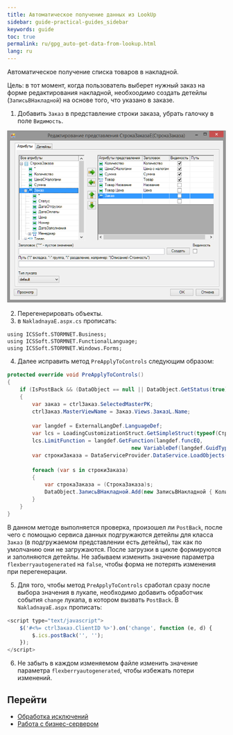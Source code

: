 ```yaml
---
title: Автоматическое получение данных из LookUp
sidebar: guide-practical-guides_sidebar
keywords: guide
toc: true
permalink: ru/gpg_auto-get-data-from-lookup.html
lang: ru
---
```


Автоматическое получение списка товаров в накладной.

Цель: в тот момент, когда пользователь выберет нужный заказ на форме редактирования накладной, необхоодимо создать детейлы (`ЗаписьВНакладной`) на основе того, что указано в заказе.

1. Добавить `Заказ` в представление строки заказа, убрать галочку в поле `Видимость`.

![](/images/pages/guides/flexberry-aspnet/stroka-zakaza-view.png)

2. Перегенерировать объекты.
3. в `NakladnayaE.aspx.cs` прописать:

```
using ICSSoft.STORMNET.Business;
using ICSSoft.STORMNET.FunctionalLanguage;
using ICSSoft.STORMNET.Windows.Forms;
```

4. Далее исправить метод `PreApplyToControls` следующим образом:

```csharp
protected override void PreApplyToControls()
{
	if (IsPostBack && (DataObject == null || DataObject.GetStatus(true) == ObjectStatus.Created))
	{
		var заказ = ctrlЗаказ.SelectedMasterPK;
		ctrlЗаказ.MasterViewName = Заказ.Views.ЗаказL.Name;

		var langdef = ExternalLangDef.LanguageDef;
		var lcs = LoadingCustomizationStruct.GetSimpleStruct(typeof(СтрокаЗаказа), СтрокаЗаказа.Views.СтрокаЗаказаE);
		lcs.LimitFunction = langdef.GetFunction(langdef.funcEQ,
										new VariableDef(langdef.GuidType, Information.ExtractPropertyPath<СтрокаЗаказа>(x => x.Заказ)), заказ);
		var строкиЗаказа = DataServiceProvider.DataService.LoadObjects(lcs);

		foreach (var s in строкиЗаказа)
		{
			var строкаЗаказа = (СтрокаЗаказа)s;
			DataObject.ЗаписьВНакладной.Add(new ЗаписьВНакладной { Количество = строкаЗаказа.Количество, Товар = строкаЗаказа.Товар });
		}
	}
}
```

В данном методе выполняется проверка, произошел ли `PostBack`, после чего с помощью сервиса данных подгружаются детейлы для класса `Заказ` (в подгружаемом представлении есть детейлы), так как по умолчанию они не загружаются. 
После загрузки в цикле формируются и заполняются детейлы.
Не забываем изменить значение параметра `flexberryautogenerated` на `false`, чтобы форма не потерять изменения при перегенерации.

5. Для того, чтобы метод `PreApplyToControls` сработал сразу после выбора значения в лукапе, необходимо добавить обработчик события `change` лукапа, в котором вызвать `PostBack`.
В `NakladnayaE.aspx` прописать:

```js
<script type="text/javascript">
	$('#<%= ctrlЗаказ.ClientID %>').on('change', function (e, d) {
		$.ics.postBack('', '');
	});
</script>
```

6. Не забыть в каждом изменяемом файле изменить значение параметра `flexberryautogenerated`, чтобы избежать потери изменений.

 ## Перейти

* <i class="fa fa-arrow-left" aria-hidden="true"></i> [Обработка исключений](gpg_set-exception.html)
* [Работа с бизнес-сервером](gpg_business-server.html) <i class="fa fa-arrow-right" aria-hidden="true"></i> 

